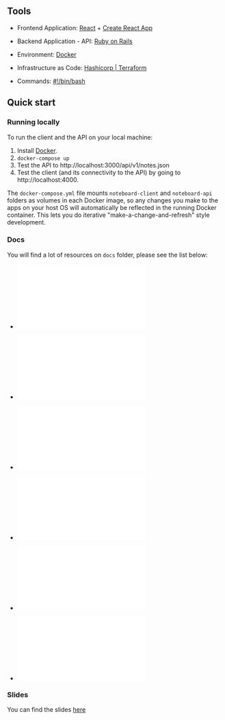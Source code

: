 ## Tools

- Frontend Application: [React](https://reactjs.org/) + [Create React App](https://github.com/facebookincubator/create-react-app)

- Backend Application - API: [Ruby on Rails](http://rubyonrails.org/)

- Environment: [Docker](https://www.docker.com/)

- Infrastructure as Code: [Hashicorp | Terraform ](https://www.terraform.io/)

- Commands: [#!/bin/bash](https://www.gnu.org/software/bash/)


## Quick start

### Running locally

To run the client and the API on your local machine:

1. Install [Docker](https://www.docker.com/). 
2. `docker-compose up`
3. Test the API to http://localhost:3000/api/v1/notes.json
4. Test the client (and its connectivity to the API) by going to http://localhost:4000.

The `docker-compose.yml` file mounts `noteboard-client` and `noteboard-api` folders as volumes in each Docker image, so any changes you make to the apps on your host OS will automatically be reflected in the running Docker container. This lets you do iterative "make-a-change-and-refresh" style development.

### Docs

You will find a lot of resources on `docs` folder, please see the list below:

- ![Homework](/docs/homework.md)

- ![Resources](/docs/resources.md)

- ![React](/docs/react.md)

- ![Rails](/docs/rails.md)

- ![Docker](/docs/docker.md)

- ![Terraform](/docs/terraform.md)

### Slides

You can find the slides [here](https://www.slideshare.net/emaraschio/fullstack-conf-2017-basic-dev-pipeline-endtoend-83085680)
